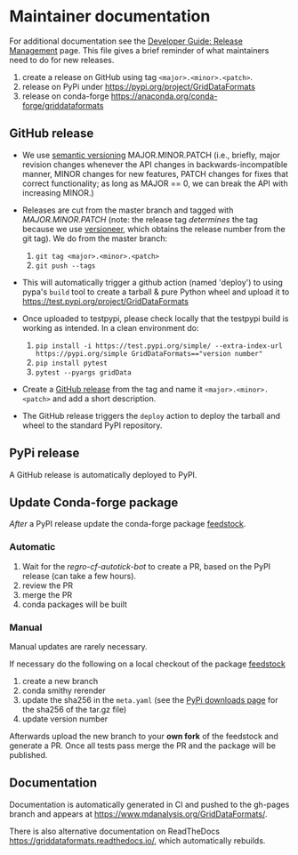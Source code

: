 # Maintainer documentation

For additional documentation see the [Developer Guide: Release
Management](https://github.com/MDAnalysis/GridDataFormats/wiki/Developer-Guide#release-management)
page. This file gives a brief reminder of what maintainers need to do
for new releases.

1. create a release on GitHub using tag `<major>.<minor>.<patch>`.
1. release on PyPi under https://pypi.org/project/GridDataFormats
1. release on conda-forge https://anaconda.org/conda-forge/griddataformats

## GitHub release

* We use [semantic versioning](https://semver.org) MAJOR.MINOR.PATCH
  (i.e., briefly, major revision changes whenever the API changes in
  backwards-incompatible manner, MINOR changes for new features, PATCH
  changes for fixes that correct functionality; as long as MAJOR == 0,
  we can break the API with increasing MINOR.)
  
* Releases are cut from the master branch and tagged with
  *MAJOR.MINOR.PATCH* (note: the release tag *determines* the tag
  because we use
  [versioneer](https://github.com/warner/python-versioneer/blob/master/INSTALL.md#post-installation-usage),
  which obtains the release number from the git tag). We do from the
  master branch:
  
    1. `git tag <major>.<minor>.<patch>`
    1. `git push --tags`

* This will automatically trigger a github action (named 'deploy') to using pypa's `build` tool to create a tarball & pure Python wheel and upload it to https://test.pypi.org/project/GridDataFormats

* Once uploaded to testpypi, please check locally that the testpypi build is working as intended. In a clean environment do:

    1. `pip install -i https://test.pypi.org/simple/ --extra-index-url https://pypi.org/simple GridDataFormats=="version number"`
    2. `pip install pytest`
    3. `pytest --pyargs gridData`
  
* Create a
  [GitHub release](https://github.com/MDAnalysis/GridDataFormats/releases)
  from the tag and name it `<major>.<minor>.<patch>` and add a short description.
  
* The GitHub release triggers the `deploy` action to deploy the tarball and wheel to the standard PyPI repository.


## PyPi release

A GitHub release is automatically deployed to PyPI.

## Update Conda-forge package

*After* a PyPI release update the conda-forge package [feedstock](https://github.com/conda-forge/griddataformats-feedstock).

### Automatic

1. Wait for the *regro-cf-autotick-bot* to create a PR, based on the PyPI release (can take a few hours).
2. review the PR
3. merge the PR
4. conda packages will be built


### Manual

Manual updates are rarely necessary. 

If necessary do the following on a local checkout of the package
[feedstock](https://github.com/conda-forge/griddataformats-feedstock)

1. create a new branch
1. conda smithy rerender
1. update the sha256 in the `meta.yaml` (see the [PyPi downloads
   page](https://pypi.org/project/GridDataFormats/#files) for the
   sha256 of the tar.gz file)
1. update version number

Afterwards upload the new branch to your **own fork** of the feedstock and
generate a PR. Once all tests pass merge the PR and the package will be
published.



## Documentation

Documentation is automatically generated in CI and pushed to
the gh-pages branch and appears at https://www.mdanalysis.org/GridDataFormats/.


There is also alternative documentation on ReadTheDocs
https://griddataformats.readthedocs.io/, which automatically rebuilds.

